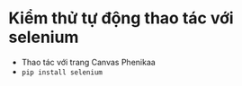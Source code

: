 # Kiểm thử tự động thao tác với selenium
- Thao tác với trang Canvas Phenikaa
- ```pip install selenium```
